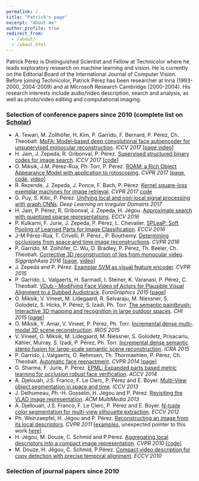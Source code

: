 ```yaml
---
permalink: /
title: "Patrick's page"
excerpt: "About me"
author_profile: true
redirect_from: 
  - /about/
  - /about.html
---
```


Patrick Pérez is Distinguished Scientist and Fellow at Technicolor where he leads exploratory research on machine learning and vision.  He is currently on the Editorial Board of the International Journal of Computer Vision. Before joining Technicolor, Patrick Pérez has been researcher at Inria (1993-2000, 2004-2009) and at Microsoft Research Cambridge (2000-2004). His research interests include audio/video description, search and analysis, as well as photo/video editing and computational imaging.

### Selection of conference papers since 2010 (complete list on [Scholar](https://scholar.google.fr/citations?user=8Cph5uQAAAAJ&hl=en))
* A. Tewari, M. Zollhöfer, H. Kim, P. Garrido, F. Bernard, P. Pérez, Ch. Theobalt. [MoFA: Model-based deep convolutional face autoencoder for unsupervised monocular reconstruction](http://gvv.mpi-inf.mpg.de/projects/MZ/Papers/arXiv2017_FA/paper.pdf). *ICCV 2017* [[page](http://gvv.mpi-inf.mpg.de/projects/MZ/Papers/arXiv2017_FA/page.html),[video](https://www.youtube.com/watch?v=uIMpHZYB8fI)]
* H. Jain, J. Zepeda, R. Gribonval, P. Pérez. [Supervised structured binary codes for image search](https://arxiv.org/abs/1708.02932). *ICCV 2017* [[code](https://github.com/technicolor-research/subic)]
* O. Miksik, J.M. Pérez-Rua, Ph. Torr, P. Pérez. [ROAM: a Rich Object Appearance Model with application to rotoscoping](http://openaccess.thecvf.com/content_cvpr_2017/papers/Miksik_ROAM_A_Rich_CVPR_2017_paper.pdf). *CVPR 2017* [[page](http://www.miksik.co.uk/projects/rotoscoping/roam.html), [code](https://github.com/omiksik/roam), [video](https://youtu.be/UvO7IacS9pQ)]
* R. Rezende, J. Zepeda, J. Ponce, F. Bach, P. Pérez. [Kernel square-loss exemplar machines for image retrieval](http://openaccess.thecvf.com/content_cvpr_2017/papers/Rezende_Kernel_Square-Loss_Exemplar_CVPR_2017_paper.pdf). *CVPR 2017* [code](https://github.com/rafarez/SLEM)
* G. Puy, S. Kitic, P. Pérez. [Unifying local and non-local signal processing with graph CNNs](https://arxiv.org/pdf/1702.07759.pdf). *Deep Learning on Irregular Domains 2017*
* H. Jain, P. Pérez, R. Gribonval, J. Zepeda, H. Jégou. [Approximate search with quantized sparse representations](https://arxiv.org/abs/1608.03308). *ECCV 2016*
* P. Kulkarni, F. Jurie, J. Zepeda, P. Pérez, L. Chevalier.  [SPLeaP: Soft Pooling of Learned Parts for Image Classification](https://hal.archives-ouvertes.fr/hal-01350562). *ECCV 2016*
* J-M Pérez-Rua, T. Crivelli, P. Pérez., P. Bouthemy. [Determining occlusions from space and time image reconstructions](https://hal.archives-ouvertes.fr/hal-01307703). *CVPR 2016*
* P. Garrido, M. Zolhöfer, C. Wu, D. Bradley, P. Pérez, Th. Beeler, Ch. Theobalt. [Corrective 3D reconstruction of lips from monocular video](http://gvv.mpi-inf.mpg.de/files/SA2016/MonLipReconstruction-Low.pdf). *SiggraphAsia 2016* [[page](http://gvv.mpi-inf.mpg.de/projects/MonLipReconstruction/index.html), [video](https://youtu.be/N5bFhtlgRCc)]
* J. Zepeda and P. Pérez. [Examplar SVM as visual feature encoder](http://www.cv-foundation.org/openaccess/content_cvpr_2015/papers/Zepeda_Exemplar_SVMs_as_2015_CVPR_paper.pdf). *CVPR 2015*
* P. Garrido, L. Valgaerts, H. Sarmadi, I. Steiner, K. Varanasi, P. Pérez, C. Theobalt. [VDub - Modifying Face Video of Actors for Plausible Visual Alignment to a Dubbed Audiotrack](http://gvv.mpi-inf.mpg.de/files/EuroGraphics2015/dubbing_high.pdf). *EuroGraphics 2015* [[page](http://gvv.mpi-inf.mpg.de/projects/VisualDubbing/index.html)]
* O. Miksik, V. Vineet, M. Lidegaard, R. Selvaraju, M. Niessner, S. Golodetz, S. Hicks, P. Pérez, S. Izadi, Ph. Torr. [The semantic paintbrush: Interactive 3D mapping and recognition in large outdoor spaces](http://www.miksik.co.uk/papers/miksik2015chi.pdf). *CHI 2015* [[page](http://www.miksik.co.uk/projects/visually_impaired/glasses_for_visually_impaired.html)]
* O. Miksik, Y. Amar, V. Vineet, P. Pérez, Ph. Torr. [Incremental dense multi-modal 3D scene reconstruction](http://amar.io/data/papers/ondra2015iros.pdf). *IROS 2015*
* V. Vineet, O. Miksik, M. Lidegaard, M. Niessner, S. Golodetz, Prisacariu, Kähler, Murray, S. Izadi, P. Pérez, Ph. Torr. [Incremental dense semantic stereo fusion for large-scale semantic scene reconstruction](http://www.miksik.co.uk/papers/vineet2015icra.pdf). *ICRA 2015*
* P. Garrido, L.Valgaerts, O. Rehmsen, Th. Thormaehlen, P. Pérez, Ch. Theobalt. [Automatic face reenactment](http://gvv.mpi-inf.mpg.de/projects/FaceReenactment/files/FaceReenactment.pdf). *CVPR 2014* [[page](http://gvv.mpi-inf.mpg.de/projects/FaceReenactment/)]
* G. Sharma, F. Jurie, P. Pérez. [EPML: Expanded parts based metric learning for occlusion robust face verification](http://grvsharma.com/hpresources/sharma_epml_accv14.pdf). *ACCV 2014*
* A. Djelouah, J.S. Franco, F. Le Clerc, P. Pérez and E. Boyer. [Multi-View object segmentation in space and time](http://www.cv-foundation.org/openaccess/content_iccv_2013/papers/Djelouah_Multi-view_Object_Segmentation_2013_ICCV_paper.pdf). *ICCV 2013*
* J. Delhumeau, Ph.-H. Gosselin, H. Jégou and P. Pérez. [Revisiting the VLAD image representation](http://hal.inria.fr/docs/00/84/06/53/PDF/nextvlad.pdf). *ACM MultiMedia 2013*
* A. Djellouah, J.S. Franco, F. Le Clerc, P. Pérez and E. Boyer. [N-tuple color segmentation for multi-view silhouette extraction](http://hal.inria.fr/docs/00/73/57/18/PDF/Final_N-tuple_Multi-View_Silhouette_Extraction-1.pdf). *ECCV 2012*
* Ph. Weinzaepfel, H. Jégou and P. Pérez. [Reconstructing an image from its local descriptors](http://hal.archives-ouvertes.fr/docs/00/56/71/94/PDF/weinzaepfel_cvpr11.pdf). *CVPR 2011* [[examples](http://www.irisa.fr/texmex/people/jegou/projects/reconstructing/index.html), unexpected pointer to this work [here](http://nuit-blanche.blogspot.com/2011/10/dreaming-reconstructions.html)]
* H. Jégou, M. Douze, C. Schmid and P.Pérez. [Aggregating local descriptors into a compact image representation](http://lear.inrialpes.fr/pubs/2010/JDSP10/jegou_compactimagerepresentation.pdf). *CVPR 2010* [[code](http://lear.inrialpes.fr/src/inria_fisher/)]
* M. Douze, H. Jégou, C. Schmid, P.Pérez. [Compact video description for copy detection with precise temporal alignment](http://lear.inrialpes.fr/pubs/2010/DJSP10/douze_eccv10.pdf). *ECCV 2010*

### Selection of journal papers since 2010  












 


